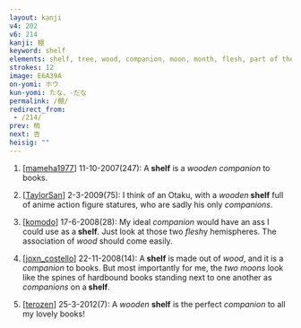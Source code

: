 ```yaml
---
layout: kanji
v4: 202
v6: 214
kanji: 棚
keyword: shelf
elements: shelf, tree, wood, companion, moon, month, flesh, part of the body, moon2, month2, flesh, 2, part of the body2
strokes: 12
image: E6A39A
on-yomi: ホウ
kun-yomi: たな、-だな
permalink: /棚/
redirect_from:
 - /214/
prev: 梢
next: 杏
heisig: ""
---
```


1) [<a href="http://kanji.koohii.com/profile/mameha1977">mameha1977</a>] 11-10-2007(247): A<strong> shelf</strong> is a <em>wooden companion</em> to books.

2) [<a href="http://kanji.koohii.com/profile/TaylorSan">TaylorSan</a>] 2-3-2009(75): I think of an Otaku, with a <em>wooden</em><strong> shelf</strong> full of anime action figure statures, who are sadly his only <em>companions</em>.

3) [<a href="http://kanji.koohii.com/profile/komodo">komodo</a>] 17-6-2008(28): My ideal <em>companion</em> would have an ass I could use as a<strong> shelf</strong>. Just look at those two <em>flesh</em>y hemispheres. The association of <em>wood</em> should come easily.

4) [<a href="http://kanji.koohii.com/profile/joxn_costello">joxn_costello</a>] 22-11-2008(14): A<strong> shelf</strong> is made out of <em>wood</em>, and it is a <em>companion</em> to books. But most importantly for me, the <em>two moons</em> look like the spines of hardbound books standing next to one another as <em>companions</em> on a<strong> shelf</strong>.

5) [<a href="http://kanji.koohii.com/profile/terozen">terozen</a>] 25-3-2012(7): A <em>wooden</em> <strong>shelf</strong> is the perfect <em>companion</em> to all my lovely books!

